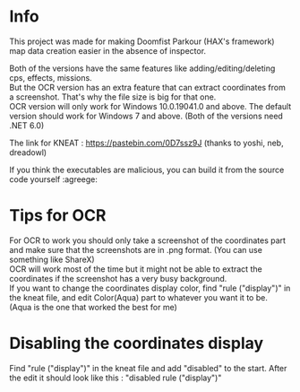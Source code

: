 # Info
This project was made for making Doomfist Parkour (HAX's framework) map data creation easier in the absence of inspector.  

Both of the versions have the same features like adding/editing/deleting cps, effects, missions.  
But the OCR version has an extra feature that can extract coordinates from a screenshot. That's why the file size is big for that one.  
OCR version will only work for Windows 10.0.19041.0 and above. The default version should work for Windows 7 and above. (Both of the versions need .NET 6.0)  

The link for KNEAT : https://pastebin.com/0D7ssz9J (thanks to yoshi, neb, dreadowl) 

If you think the executables are malicious, you can build it from the source code yourself :agreege:

# Tips for OCR
For OCR to work you should only take a screenshot of the coordinates part and make sure that the screenshots are in .png format. (You can use something like ShareX)  
OCR will work most of the time but it might not be able to extract the coordinates if the screenshot has a very busy background.  
If you want to change the coordinates display color, find "rule ("display")" in the kneat file, and edit Color(Aqua) part to whatever you want it to be. (Aqua is the one that worked the best for me)

# Disabling the coordinates display
Find "rule ("display")" in the kneat file and add "disabled" to the start. After the edit it should look like this : "disabled rule ("display")"
